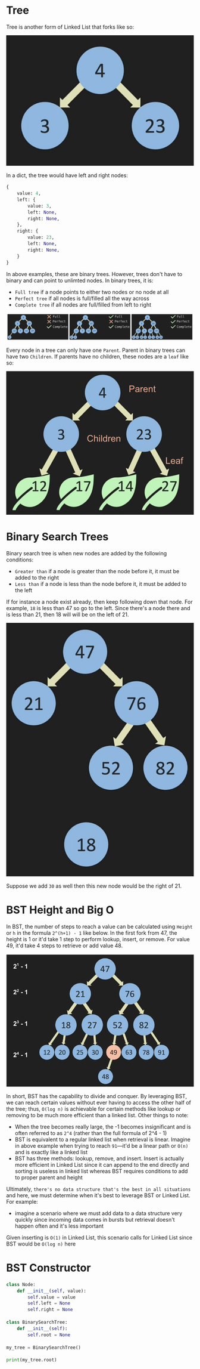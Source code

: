 # Tree

Tree is another form of Linked List that forks like so:

![Tree Forks](./tree-fork.png)

In a dict, the tree would have left and right nodes:

```python
{
    value: 4,
    left: {
        value: 3,
        left: None,
        right: None,
    },
    right: {
        value: 23,
        left: None,
        right: None,
    }
}
```

In above examples, these are binary trees. However, trees don't have to binary and can point to unlimted nodes. In binary trees, it is:

- `Full tree` if a node points to either two nodes or no node at all
- `Perfect tree` if all nodes is full/filled all the way across
- `Complete tree` if all nodes are full/filled from left to right

![Tree Terminology](./tree-terminology.png)

Every node in a tree can only have one `Parent`. Parent in binary trees can have two `Children`. If parents have no children, these nodes are a `leaf` like so:

![Tree Relationship](./tree-relationship.png)

# Binary Search Trees

Binary search tree is when new nodes are added by the following conditions:

- `Greater than` if a node is greater than the node before it, it must be added to the right
- `Less than` if a node is less than the node before it, it must be added to the left

If for instance a node exist already, then keep following down that node. For example, `18` is less than 47 so go to the left. Since there's a node there and is less than 21, then 18 will will be on the left of 21.

![Binary search tree](./binary-search-tree.png)

Suppose we add `30` as well then this new node would be the right of 21.

# BST Height and Big O

In BST, the number of steps to reach a value can be calculated using `Height` or `h` in the formula `2^(h+1) - 1` like below. In the first fork from 47, the height is 1 or it'd take 1 step to perform lookup, insert, or remove. For value 49, it'd take 4 steps to retrieve or add value 48.

![BST Height](./bst-Height.png)

In short, BST has the capability to divide and conquer. By leveraging BST, we can reach certain values without ever having to access the other half of the tree; thus, `O(log n)` is achievable for certain methods like lookup or removing to be much more efficient than a linked list. Other things to note:

- When the tree becomes really large, the -1 becomes insignificant and is often referred to as `2^4` (rather than the full formula of 2^4 - 1)
- BST is equivalent to a regular linked list when retrieval is linear. Imagine in above example when trying to reach `91`—it'd be a linear path or `O(n)` and is exactly like a linked list
- BST has three methods: lookup, remove, and insert. Insert is actually more efficient in Linked List since it can append to the end directly and sorting is useless in linked list whereas BST requires conditions to add to proper parent and height

Ultimately, `there's no data structure that's the best in all situations` and here, we must determine when it's best to leverage BST or Linked List. For example:

- imagine a scenario where we must add data to a data structure very quickly since incoming data comes in bursts but retrieval doesn't happen often and it's less important

Given inserting is `O(1)` in Linked List, this scenario calls for Linked List since BST would be `O(log n)` here

# BST Constructor

```python
class Node:
    def __init__(self, value):
        self.value = value
        self.left = None
        self.right = None

class BinarySearchTree:
    def __init__(self):
        self.root = None

my_tree = BinarySearchTree()

print(my_tree.root)
```
